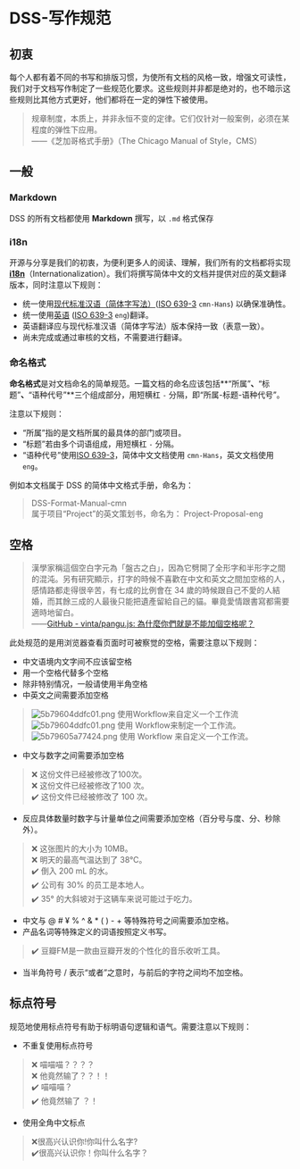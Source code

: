 # DSS-写作规范
## 初衷
每个人都有着不同的书写和排版习惯，为使所有文档的风格一致，增强文可读性，我们对于文档写作制定了一些规范化要求。这些规则并非都是绝对的，也不暗示这些规则比其他方式更好，他们都将在一定的弹性下被使用。

> 规章制度，本质上，并非永恒不变的定律。它们仅针对一般案例，必须在某程度的弹性下应用。  
> ——《芝加哥格式手册》（The Chicago Manual of Style，CMS）  
## 一般
### Markdown
DSS 的所有文档都使用 **Markdown** 撰写，以 `.md` 格式保存
### i18n
开源与分享是我们的初衷，为便利更多人的阅读、理解，我们所有的文档都将实现 **[i18n](https://zh.wikipedia.org/wiki/%E5%9B%BD%E9%99%85%E5%8C%96%E4%B8%8E%E6%9C%AC%E5%9C%B0%E5%8C%96)**（Internationalization）。我们将撰写简体中文的文档并提供对应的英文翻译版本，同时注意以下规则：
- 统一使用[现代标准汉语（简体字写法）](https://zh.wikipedia.org/wiki/%E7%8F%BE%E4%BB%A3%E6%A8%99%E6%BA%96%E6%BC%A2%E8%AA%9E)([ISO 639-3](https://en.wikipedia.org/wiki/ISO_639-3) `cmn-Hans`) 以确保准确性。
- 统一使用[英语](https://zh.wikipedia.org/wiki/%E8%8B%B1%E8%AF%AD) ([ISO 639-3](https://en.wikipedia.org/wiki/ISO_639-3) `eng`)翻译。
- 英语翻译应与现代标准汉语（简体字写法）版本保持一致（表意一致）。
- 尚未完成或通过审核的文档，不需要进行翻译。
### 命名格式
**命名格式**是对文档命名的简单规范。一篇文档的命名应该包括**“所属”**、**“标题”**、**“语种代号”**三个组成部分，用短横杠 `-` 分隔，即“所属-标题-语种代号”。

注意以下规则：
- “所属”指的是文档所属的最具体的部门或项目。
- “标题”若由多个词语组成，用短横杠 `-` 分隔。
- “语种代号”使用[ISO 639-3](https://zh.wikipedia.org/wiki/ISO_639-3)，简体中文文档使用 `cmn-Hans`，英文文档使用 `eng`。

例如本文档属于 DSS 的简体中文格式手册，命名为：
> DSS-Format-Manual-cmn  
属于项目“Project”的英文策划书，命名为：
> Project-Proposal-eng  
## 空格
> 漢學家稱這個空白字元為「盤古之白」，因為它劈開了全形字和半形字之間的混沌。另有研究顯示，打字的時候不喜歡在中文和英文之間加空格的人，感情路都走得很辛苦，有七成的比例會在 34 歲的時候跟自己不愛的人結婚，而其餘三成的人最後只能把遺產留給自己的貓。畢竟愛情跟書寫都需要適時地留白。  
> ——[GitHub - vinta/pangu.js: 為什麼你們就是不能加個空格呢？](https://github.com/vinta/pangu.js)  

此处规范的是用浏览器查看页面时可被察觉的空格，需要注意以下规则：
- 中文语境内文字间不应该留空格
- 用一个空格代替多个空格
- 除非特别情况，一般请使用半角空格
- 中英文之间需要添加空格
> ![5b79604ddfc01.png](https://i.loli.net/2018/08/19/5b79604ddfc01.png) 使用Workflow来自定义一个工作流  
> ![5b79604ddfc01.png](https://i.loli.net/2018/08/19/5b79604ddfc01.png) 使用 Workflow来制定一个工作流。  
> ![5b79605a77424.png](https://i.loli.net/2018/08/19/5b79605a77424.png) 使用 Workflow 来自定义一个工作流。  
- 中文与数字之间需要添加空格
> ❌ 这份文件已经被修改了100次。  
> ❌ 这份文件已经被修改了100 次。  
> ✔️ 这份文件已经被修改了 100 次。  
- 反应具体数量时数字与计量单位之间需要添加空格（百分号与度、分、秒除外）。
> ❌ 这张图片的大小为 10MB。  
> ❌ 明天的最高气温达到了 38°C。  
> ✔️ 倒入 200 mL 的水。  
> ✔️ 公司有 30% 的员工是本地人。  
> ✔️ 35° 的大斜坡对于这辆车来说可能过于吃力。  
- 中文与 @ # ¥ % ^ & * ( ) - + 等特殊符号之间需要添加空格。
- 产品名词等特殊定义的词语按照定义书写。
> ✔️ 豆瓣FM是一款由豆瓣开发的个性化的音乐收听工具。  
- 当半角符号 / 表示“或者”之意时，与前后的字符之间均不加空格。
## 标点符号
规范地使用标点符号有助于标明语句逻辑和语气。需要注意以下规则：
- 不重复使用标点符号
> ❌ 喵喵喵？？？？  
> ❌ 他竟然输了？？！！  
> ✔️ 喵喵喵？  
> ✔️ 他竟然输了 ？！  
- 使用全角中文标点
> ❌很高兴认识你!你叫什么名字?  
> ✔️很高兴认识你！你叫什么名字？  
